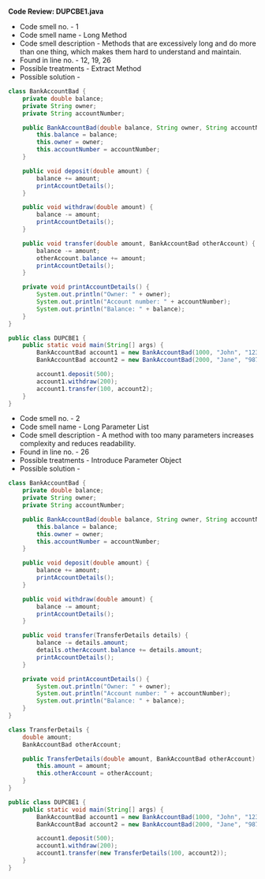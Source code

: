 **Code Review: DUPCBE1.java**
- Code smell no. - 1
- Code smell name - Long Method
- Code smell description - Methods that are excessively long and do more than one thing, which makes them hard to understand and maintain.
- Found in line no. - 12, 19, 26
- Possible treatments - Extract Method
- Possible solution - 
```java
class BankAccountBad {
    private double balance;
    private String owner;
    private String accountNumber;

    public BankAccountBad(double balance, String owner, String accountNumber) {
        this.balance = balance;
        this.owner = owner;
        this.accountNumber = accountNumber;
    }

    public void deposit(double amount) {
        balance += amount;
        printAccountDetails();
    }

    public void withdraw(double amount) {
        balance -= amount;
        printAccountDetails();
    }

    public void transfer(double amount, BankAccountBad otherAccount) {
        balance -= amount;
        otherAccount.balance += amount;
        printAccountDetails();
    }

    private void printAccountDetails() {
        System.out.println("Owner: " + owner);
        System.out.println("Account number: " + accountNumber);
        System.out.println("Balance: " + balance);
    }
}

public class DUPCBE1 {
    public static void main(String[] args) {
        BankAccountBad account1 = new BankAccountBad(1000, "John", "123456789");
        BankAccountBad account2 = new BankAccountBad(2000, "Jane", "987654321");

        account1.deposit(500);
        account1.withdraw(200);
        account1.transfer(100, account2);
    }
}
```

- Code smell no. - 2
- Code smell name - Long Parameter List
- Code smell description - A method with too many parameters increases complexity and reduces readability.
- Found in line no. - 26
- Possible treatments - Introduce Parameter Object
- Possible solution - 
```java
class BankAccountBad {
    private double balance;
    private String owner;
    private String accountNumber;

    public BankAccountBad(double balance, String owner, String accountNumber) {
        this.balance = balance;
        this.owner = owner;
        this.accountNumber = accountNumber;
    }

    public void deposit(double amount) {
        balance += amount;
        printAccountDetails();
    }

    public void withdraw(double amount) {
        balance -= amount;
        printAccountDetails();
    }

    public void transfer(TransferDetails details) {
        balance -= details.amount;
        details.otherAccount.balance += details.amount;
        printAccountDetails();
    }

    private void printAccountDetails() {
        System.out.println("Owner: " + owner);
        System.out.println("Account number: " + accountNumber);
        System.out.println("Balance: " + balance);
    }
}

class TransferDetails {
    double amount;
    BankAccountBad otherAccount;

    public TransferDetails(double amount, BankAccountBad otherAccount) {
        this.amount = amount;
        this.otherAccount = otherAccount;
    }
}

public class DUPCBE1 {
    public static void main(String[] args) {
        BankAccountBad account1 = new BankAccountBad(1000, "John", "123456789");
        BankAccountBad account2 = new BankAccountBad(2000, "Jane", "987654321");

        account1.deposit(500);
        account1.withdraw(200);
        account1.transfer(new TransferDetails(100, account2));
    }
}
```